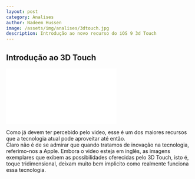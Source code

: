 ```yaml
---
layout: post
category: Analises
author: Nadeem Hussen
image: /assets/img/analises/3dtouch.jpg
description: Introdução ao novo recurso do iOS 9 3d Touch
---
```


## Introdução ao 3D Touch
<div class="video-container">
    <iframe src="{{ site.github.url | prepend: site.url }}/assets/img/analises/3dtouch.mp4" frameborder="0" allowfullscreen></iframe>
</div>

Como já devem ter percebido pelo video, esse é um dos maiores recursos que a tecnologia atual pode aproveitar até então. <br>
Claro não é de se admirar que quando tratamos de inovação na tecnologia, referimo-nos a Apple.
Embora o video esteja em inglês, as imagens exemplares que exibem as possibilidades oferecidas pelo 3D Touch, isto é, toque tridimensional, deixam muito bem implicito como realmente funciona essa tecnologia.



